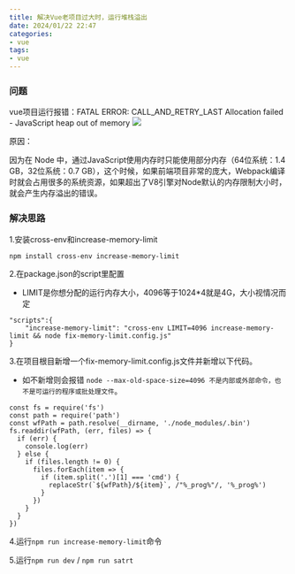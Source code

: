 ```yaml
---
title: 解决Vue老项目过大时，运行堆栈溢出
date: 2024/01/22 22:47
categories:
- vue
tags:
- vue
---
```


### 问题
vue项目运行报错：FATAL ERROR: CALL_AND_RETRY_LAST Allocation failed - JavaScript heap out of memory
![](https://bed.luckycode.cn/17496507-323cb9eed54c73e5.webp)

原因：

因为在 Node 中，通过JavaScript使用内存时只能使用部分内存（64位系统：1.4 GB，32位系统：0.7 GB），这个时候，如果前端项目非常的庞大，Webpack编译时就会占用很多的系统资源，如果超出了V8引擎对Node默认的内存限制大小时，就会产生内存溢出的错误。


### 解决思路

1.安装cross-env和increase-memory-limit
```
npm install cross-env increase-memory-limit
```

2.在package.json的script里配置
- LIMIT是你想分配的运行内存大小，4096等于1024*4就是4G，大小视情况而定
```
"scripts":{    
    "increase-memory-limit": "cross-env LIMIT=4096 increase-memory-limit && node fix-memory-limit.config.js" 
}
```

3.在项目根目新增一个fix-memory-limit.config.js文件并新增以下代码。
- 如不新增则会报错 `node --max-old-space-size=4096 不是内部或外部命令，也不是可运行的程序或批处理文件`。
```
const fs = require('fs')
const path = require('path')
const wfPath = path.resolve(__dirname, './node_modules/.bin')
fs.readdir(wfPath, (err, files) => {
  if (err) {
    console.log(err)
  } else {
    if (files.length != 0) {
      files.forEach(item => {
        if (item.split('.')[1] === 'cmd') {
          replaceStr(`${wfPath}/${item}`, /"%_prog%"/, '%_prog%')
        }
      })
    }
  }
})
```

4.运行`npm run increase-memory-limit`命令

5.运行`npm run dev` / `npm run satrt`